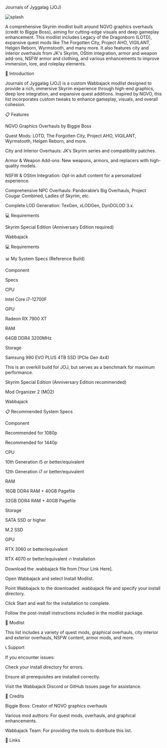 Journals of Jyggalag (JOJ)

![splash](https://github.com/user-attachments/assets/0c7e0b5f-4936-428b-84b3-5445288631e6)

A comprehensive Skyrim modlist built around NGVO graphics overhauls (credit to Biggie Boss), aiming for cutting-edge visuals and deep gameplay enhancement. This modlist includes Legacy of the Dragonborn (LOTD), expansive quest mods like The Forgotten City, Project AHO, VIGILANT, Helgen Reborn, Wyrmstooth, and many more. It also features city and interior overhauls from JK's Skyrim, OStim integration, armor and weapon add-ons, NSFW armor and clothing, and various enhancements to improve immersion, lore, and roleplay elements.

📌 Introduction

Journals of Jyggalag (JOJ) is a custom Wabbajack modlist designed to provide a rich, immersive Skyrim experience through high-end graphics, deep lore integration, and expansive quest additions. Inspired by NGVO, this list incorporates custom tweaks to enhance gameplay, visuals, and overall cohesion.

📋 Features

NGVO Graphics Overhauls by Biggie Boss

Quest Mods: LOTD, The Forgotten City, Project AHO, VIGILANT, Wyrmstooth, Helgen Reborn, and more.

City and Interior Overhauls: JK’s Skyrim series and compatibility patches.

Armor & Weapon Add-ons: New weapons, armors, and replacers with high-quality models.

NSFW & OStim Integration: Opt-in adult content for a personalized experience.

Comprehensive NPC Overhauls: Pandorable’s Big Overhauls, Project Cougar Combined, Ladies of Skyrim, etc.

Complete LOD Generation: TexGen, xLODGen, DynDOLOD 3.x.

💻 Requirements

Skyrim Special Edition (Anniversary Edition required)

Wabbajack

💻 Requirements

📊 My System Specs (Reference Build)

Component

Specs

CPU

Intel Core i7-12700F

GPU

Radeon RX 7900 XT

RAM

64GB DDR4 3200MHz

Storage

Samsung 990 EVO PLUS 4TB SSD (PCIe Gen 4x4)

This is an overkill build for JOJ, but serves as a benchmark for maximum performance.



Skyrim Special Edition (Anniversary Edition recommended)

Mod Organizer 2 (MO2)

Wabbajack

📋 Recommended System Specs

Component

Recommended for 1080p

Recommended for 1440p

CPU

10th Generation i5 or better/equivalent

12th Generation i7 or better/equivalent

RAM

16GB DDR4 RAM + 40GB Pagefile

32GB DDR4 RAM + 40GB Pagefile

Storage

SATA SSD or higher

M.2 SSD

GPU

RTX 3060 or better/equivalent

RTX 4070 or better/equivalent
🔥 Installation

Download the .wabbajack file from [Your Link Here].

Open Wabbajack and select Install Modlist.

Point Wabbajack to the downloaded .wabbajack file and specify your install directory.

Click Start and wait for the installation to complete.

Follow the post-install instructions included in the modlist package.

📜 Modlist

This list includes a variety of quest mods, graphical overhauls, city interior and exterior overhauls, NSFW content, armor mods, and more.

📞 Support

If you encounter issues:

Check your install directory for errors.

Ensure all prerequisites are installed correctly.

Visit the Wabbajack Discord or GitHub Issues page for assistance.

🤝 Credits

Biggie Boss: Creator of NGVO graphics overhauls

Various mod authors: For quest mods, overhauls, and graphical enhancements.

Wabbajack Team: For providing the tools to distribute this list.

🔗 Links
